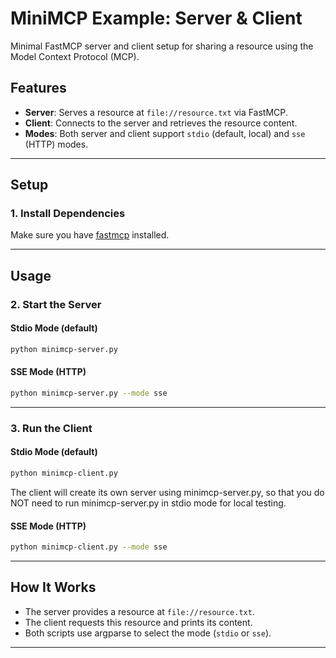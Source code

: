 # MiniMCP Example: Server & Client

Minimal FastMCP server and client setup for sharing 
a resource using the Model Context Protocol (MCP).

## Features
- **Server**: Serves a resource at `file://resource.txt` via FastMCP.
- **Client**: Connects to the server and retrieves the resource content.
- **Modes**: Both server and client support `stdio` (default, local) and `sse` (HTTP) modes.

---

## Setup

### 1. Install Dependencies
Make sure you have [fastmcp](https://pypi.org/project/fastmcp/) installed.

---

## Usage

### 2. Start the Server

#### Stdio Mode (default)
```sh
python minimcp-server.py
```

#### SSE Mode (HTTP)
```sh
python minimcp-server.py --mode sse
```

---

### 3. Run the Client

#### Stdio Mode (default)
```sh
python minimcp-client.py
```

The client will create its own server using minimcp-server.py, so that you do 
NOT need to run minimcp-server.py in stdio mode for local testing.

#### SSE Mode (HTTP)
```sh
python minimcp-client.py --mode sse
```

---

## How It Works
- The server provides a resource at `file://resource.txt`.
- The client requests this resource and prints its content.
- Both scripts use argparse to select the mode (`stdio` or `sse`).

---
